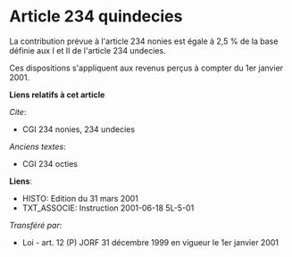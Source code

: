 # Article 234 quindecies

La contribution prévue à l'article 234 nonies est égale à 2,5 % de la base définie aux I et II de l'article 234 undecies.

Ces dispositions s'appliquent aux revenus perçus à compter du 1er janvier 2001.

**Liens relatifs à cet article**

_Cite_:

  - CGI 234 nonies, 234 undecies

_Anciens textes_:

  - CGI 234 octies

**Liens**:

  - HISTO: Edition du 31 mars 2001
  - TXT_ASSOCIE: Instruction 2001-06-18 5L-5-01

_Transféré par_:

  - Loi - art. 12 (P) JORF 31 décembre 1999 en vigueur le 1er janvier 2001
